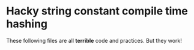 # Hacky string constant compile time hashing

These following files are all **terrible** code and practices. But they work!